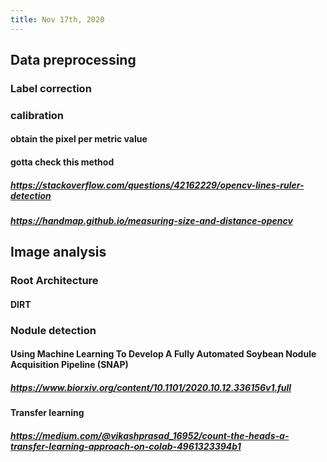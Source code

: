 ```yaml
---
title: Nov 17th, 2020
---
```


## Data preprocessing
### Label correction
####
### calibration
#### obtain the pixel per metric value
#### gotta check this method
##### https://stackoverflow.com/questions/42162229/opencv-lines-ruler-detection
##### https://handmap.github.io/measuring-size-and-distance-opencv
## Image analysis
### Root Architecture
#### DIRT
### Nodule detection
#### Using Machine Learning To Develop A Fully Automated Soybean Nodule Acquisition Pipeline (SNAP)
##### https://www.biorxiv.org/content/10.1101/2020.10.12.336156v1.full
#### Transfer learning
##### https://medium.com/@vikashprasad_16952/count-the-heads-a-transfer-learning-approach-on-colab-4961323394b1
